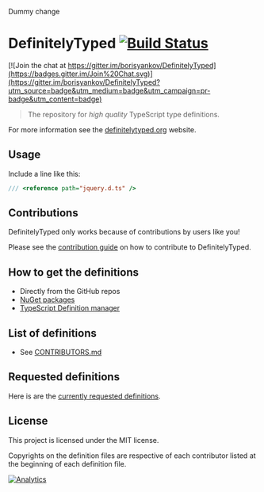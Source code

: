 Dummy change

# DefinitelyTyped [![Build Status](https://travis-ci.org/DefinitelyTyped/DefinitelyTyped.png?branch=master)](https://travis-ci.org/DefinitelyTyped/DefinitelyTyped)

[![Join the chat at https://gitter.im/borisyankov/DefinitelyTyped](https://badges.gitter.im/Join%20Chat.svg)](https://gitter.im/borisyankov/DefinitelyTyped?utm_source=badge&utm_medium=badge&utm_campaign=pr-badge&utm_content=badge)

> The repository for *high quality* TypeScript type definitions.

For more information see the [definitelytyped.org](http://definitelytyped.org) website.

## Usage

Include a line like this:

```typescript
/// <reference path="jquery.d.ts" />
```

## Contributions

DefinitelyTyped only works because of contributions by users like you!

Please see the [contribution guide](http://definitelytyped.org/guides/contributing.html) on how to contribute to DefinitelyTyped.

## How to get the definitions

* Directly from the GitHub repos
* [NuGet packages](http://nuget.org/packages?q=DefinitelyTyped)
* [TypeScript Definition manager](https://github.com/DefinitelyTyped/tsd)

## List of definitions

* See [CONTRIBUTORS.md](CONTRIBUTORS.md)

## Requested definitions

Here is are the [currently requested definitions](https://github.com/DefinitelyTyped/DefinitelyTyped/labels/Definition%3ARequest).

## License

This project is licensed under the MIT license.

Copyrights on the definition files are respective of each contributor listed at the beginning of each definition file.

[![Analytics](https://ga-beacon.appspot.com/UA-47495295-4/borisyankov/DefinitelyTyped)](https://github.com/igrigorik/ga-beacon)
